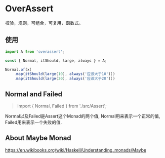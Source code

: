 # OverAssert
校验，规则，可组合，可复用，函数式。


## 使用
```javascript
import A from 'overassert';

const { Normal, itShould, large, always } = A;

Normal.of(x)
    .map(itShould(large(10), always('应该大于10')))
    .map(itShould(large(20), always('应该大于20')))
```

## Normal and Failed

> import { Normal, Failed } from './src/Assert';

Normal以及Failed是Assert这个Monad的两个值, Normal用来表示一个正常的值, Failed用来表示一个失败的值.

## About Maybe Monad
https://en.wikibooks.org/wiki/Haskell/Understanding_monads/Maybe
